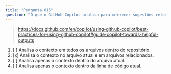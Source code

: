 ```yaml
---
title: "Pergunta 015"
question: "O que o GitHub Copilot analisa para oferecer sugestões relevantes enquanto você desenvolve um novo código?"
---
```



> https://docs.github.com/en/copilot/using-github-copilot/best-practices-for-using-github-copilot#guide-copilot-towards-helpful-outputs
1. [ ] Analisa o contexto em todos os arquivos dentro do repositório.
1. [x] Analisa o contexto no arquivo atual e em arquivos relacionados.
1. [ ] Analisa apenas o contexto dentro do arquivo atual.
1. [ ] Analisa apenas o contexto dentro da linha de código atual.
